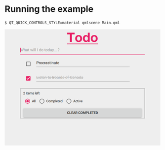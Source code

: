 # Running the example

    $ QT_QUICK_CONTROLS_STYLE=material qmlscene Main.qml

![Screenshot](https://github.com/jcelerier/TodoMVC-QML/blob/master/screen.png)
